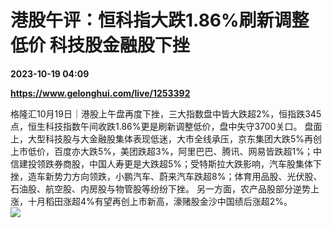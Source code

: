 # 港股午评：恒科指大跌1.86%刷新调整低价 科技股金融股下挫

**2023-10-19 04:09**

**https://www.gelonghui.com/live/1253392**

格隆汇10月19日｜港股上午盘再度下挫，三大指数盘中皆大跌超2%，恒指跌345点，恒生科技指数午间收跌1.86%更是刷新调整低价，盘中失守3700关口。 盘面上，大型科技股与大金融股集体表现低迷，大市全线承压，京东集团大跌5%再创上市低价，百度亦大跌5%，美团跌超3%，阿里巴巴、腾讯、网易皆跌超1%；中信建投领跌券商股，中国人寿更是大跌超5%；受特斯拉大跌影响，汽车股集体下挫，造车新势力方向领跌，小鹏汽车、蔚来汽车跌超8%；体育用品股、光伏股、石油股、航空股、内房股与物管股等纷纷下挫。 另一方面，农产品股部分逆势上涨，十月稻田涨超4%有望再创上市新高，濠赌股金沙中国绩后涨超2%。  
![](https://img3.gelonghui.com/14854-4f871dd4-82bd-4f3f-89ba-f22ef9779b72.png)